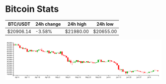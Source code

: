# Bitcoin Stats

BTC/USDT|24h change|24h high|24h low|
|---|---|---|---|
|$20906.14|-3.58%|$21980.00|$20655.00|

<img src="./chart.svg">
